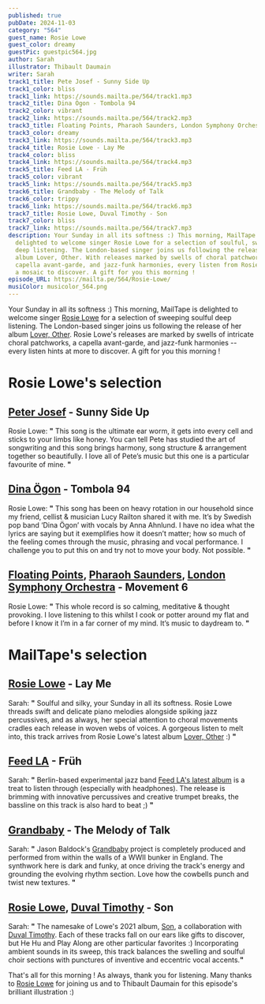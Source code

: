 ```yaml
---
published: true
pubDate: 2024-11-03
category: "564"
guest_name: Rosie Lowe
guest_color: dreamy
guestPic: guestpic564.jpg
author: Sarah
illustrator: Thibault Daumain
writer: Sarah
track1_title: Pete Josef - Sunny Side Up
track1_color: bliss
track1_link: https://sounds.mailta.pe/564/track1.mp3
track2_title: Dina Ögon - Tombola 94
track2_color: vibrant
track2_link: https://sounds.mailta.pe/564/track2.mp3
track3_title: Floating Points, Pharaoh Saunders, London Symphony Orchestra - Movement 6
track3_color: dreamy
track3_link: https://sounds.mailta.pe/564/track3.mp3
track4_title: Rosie Lowe - Lay Me
track4_color: bliss
track4_link: https://sounds.mailta.pe/564/track4.mp3
track5_title: Feed LA - Früh
track5_color: vibrant
track5_link: https://sounds.mailta.pe/564/track5.mp3
track6_title: Grandbaby - The Melody of Talk
track6_color: trippy
track6_link: https://sounds.mailta.pe/564/track6.mp3
track7_title: Rosie Lowe, Duval Timothy - Son
track7_color: bliss
track7_link: https://sounds.mailta.pe/564/track7.mp3
description: Your Sunday in all its softness :) This morning, MailTape is
  delighted to welcome singer Rosie Lowe for a selection of soulful, sweeping,
  deep listening. The London-based singer joins us following the release of her
  album Lover, Other. With releases marked by swells of choral patchworks, a
  capella avant-garde, and jazz-funk harmonies, every listen from Rosie Lowe is
  a mosaic to discover. A gift for you this morning !
episode_URL: https://mailta.pe/564/Rosie-Lowe/
musiColor: musicolor_564.png
---
```

Your Sunday in all its softness :) This morning, MailTape is delighted to welcome singer [Rosie Lowe](https://rosielowe.bandcamp.com/) for a selection of sweeping soulful deep listening. The London-based singer joins us following the release of her album [Lover, Other](https://rosielowe.bandcamp.com/album/lover-other). Rosie Lowe's releases are marked by swells of intricate choral patchworks, a capella avant-garde, and jazz-funk harmonies -- every listen hints at more to discover. A gift for you this morning !

# Rosie Lowe's selection

## [Peter Josef](https://petejosef.bandcamp.com/) - Sunny Side Up

Rosie Lowe: **"** This song is the ultimate ear worm, it gets into every cell and sticks to your limbs like honey. You can tell Pete has studied the art of songwriting and this song brings harmony, song structure & arrangement together so beautifully. I love all of Pete’s music but this one is a particular favourite of mine. **"** 

## [Dina Ögon](https://singasongfighter.bandcamp.com/album/dina-gon-3) - Tombola 94

Rosie Lowe: **"** This song has been on heavy rotation in our household since my friend, cellist & musician Lucy Railton shared it with me. It’s by Swedish pop band ‘Dina Ögon’ with vocals by Anna Ahnlund. I have no idea what the lyrics are saying but it exemplifies how it doesn’t matter; how so much of the feeling comes through the music, phrasing and vocal performance. I challenge you to put this on and try not to move your body. Not possible. **"** 

## [Floating Points](https://floatingpoints.bandcamp.com/music), [Pharaoh Saunders](https://pharoahsanders.bandcamp.com/album/harvest-time-radio-edit-love-will-find-a-way-radio-edit), [London Symphony Orchestra](https://londonsymphonyorchestra.bandcamp.com/album/london-symphony-orchestra-claude-debussy-nocturnes-l-91-cd-98) - Movement 6

Rosie Lowe: **"** This whole record is so calming, meditative & thought provoking. I love listening to this whilst I cook or potter around my flat and before I know it I’m in a far corner of my mind. It’s music to daydream to. **"** 

# MailTape's selection

## [Rosie Lowe](https://rosielowe.bandcamp.com/) - Lay Me

Sarah: **"** Soulful and silky, your Sunday in all its softness. Rosie Lowe threads swift and delicate piano melodies alongside spiking jazz percussives, and as always, her special attention to choral movements cradles each release in woven webs of voices. A gorgeous listen to melt into, this track arrives from Rosie Lowe's latest album [Lover, Other](https://rosielowe.bandcamp.com/album/lover-other) :) **"**

## [Feed LA](https://waxthematique.bandcamp.com/album/feed-la-2) - Früh

Sarah: **"** Berlin-based experimental jazz band [Feed LA's latest album](https://waxthematique.bandcamp.com/album/feed-la-2) is a treat to listen through (especially with headphones). The release is brimming with innovative percussives and creative trumpet breaks, the bassline on this track is also hard to beat ;) **"** 

## [Grandbaby](https://grandbaby.bandcamp.com/) - The Melody of Talk

Sarah: **"** Jason Baldock's [Grandbaby](https://grandbaby.bandcamp.com/) project is completely produced and performed from within the walls of a WWII bunker in England. The synthwork here is dark and funky, at once driving the track's energy and grounding the evolving rhythm section. Love how the cowbells punch and twist new textures. **"** 

## [Rosie Lowe](https://rosielowe.bandcamp.com/), [Duval Timothy](https://duvaltimothy.bandcamp.com/) - Son

Sarah: **"** The namesake of Lowe's 2021 album, [Son](https://rosielowe.bandcamp.com/album/son), a collaboration with [Duval Timothy](https://duvaltimothy.bandcamp.com/). Each of these tracks fall on our ears like gifts to discover, but He Hu and Play Along are other particular favorites :) Incorporating ambient sounds in its sweep, this track balances the swelling and soulful choir sections with punctures of inventive and eccentric vocal accents.**"** 

That's all for this morning ! As always, thank you for listening. Many thanks to [Rosie Lowe](https://rosielowe.bandcamp.com/) for joining us and to Thibault Daumain for this episode's brilliant illustration :)
